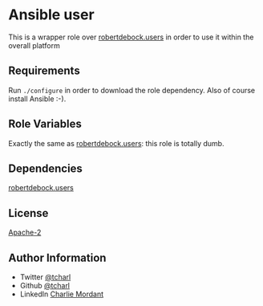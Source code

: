 Ansible user
=========

This is a wrapper role over [robertdebock.users](https://galaxy.ansible.com/robertdebock/users) in order to use it within the overall platform

Requirements
------------

Run `./configure` in order to download the role dependency. Also of course install Ansible :-).

Role Variables
--------------

Exactly the same as [robertdebock.users](https://galaxy.ansible.com/robertdebock/users): this role is totally dumb.

Dependencies
------------

[robertdebock.users](https://galaxy.ansible.com/robertdebock/users)


License
-------


[Apache-2](https://www.apache.org/licenses/LICENSE-2.0)

Author Information
------------------

* Twitter [@tcharl](https://twitter.com/Tcharl)
* Github [@tcharl](https://github.com/Tcharl)
* LinkedIn [Charlie Mordant](https://www.linkedin.com/in/charlie-mordant-51796a97/)
